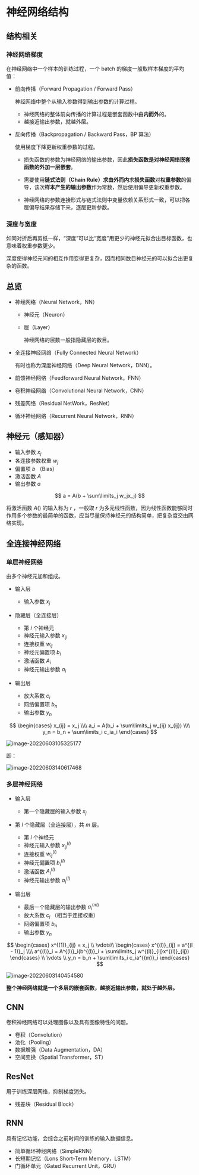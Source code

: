 # 神经网络结构

## 结构相关

### 神经网络梯度

在神经网络中一个样本的训练过程，一个 batch 的梯度一般取样本梯度的平均值：

- 前向传播（Forward Propagation / Forward Pass）

	神经网络中整个从输入参数得到输出参数的计算过程。

	- 神经网络的整体前向传播的计算过程是嵌套函数中**由内而外**的。
	- 越接近输出参数，就越外层。

- 反向传播（Backpropagation / Backward Pass，BP 算法）

	使用梯度下降更新权重参数的过程。

	- 损失函数的参数为神经网络的输出参数，因此**损失函数是对神经网络嵌套函数的外加一层嵌套**。
	- 需要使用**链式法则（Chain Rule）**求**由外而内**求**损失函数**对**权重参数**的偏导，该次**样本产生的输出参数**作为常数，然后使用偏导更新权重参数。

	- 神经网络的参数连接形式与链式法则中变量依赖关系形式一致，可以把各层偏导结果存储下来，逐层更新参数。

### 深度与宽度

如同对折后再剪纸一样，“深度”可以比“宽度”用更少的神经元拟合出目标函数，也意味着权重参数更少。

深度使得神经元间的相互作用变得更复杂，因而相同数目神经元的可以拟合出更复杂的函数。

## 总览

- 神经网络（Neural Network，NN）

	- 神经元（Neuron）

	- 层（Layer）

		神经网络的层数一般指隐藏层的数目。

- 全连接神经网络（Fully Connected Neural Network）

	有时也称为深度神经网络（Deep Neural Network，DNN）。

- 前馈神经网络（Feedforward Neural Network，FNN）

- 卷积神经网络（Convolutional Neural Network，CNN）

- 残差网络（Residual NetWork，ResNet）

- 循环神经网络（Recurrent Neural Network，RNN）

## 神经元（感知器）

- 输入参数 $x_j$
- 各连接参数权重 $w_j$
- 偏置项 $b$ （Bias）
- 激活函数 $A$
- 输出参数 $a$

$$
a = A(b + \sum\limits_j w_jx_j)
$$

将激活函数 $A()$ 的输入称为 $r$ ，一般取 $r$ 为多元线性函数，因为线性函数能够同时作用多个参数的最简单的函数，应当尽量保持神经元的结构简单，把复杂度交由网络实现。

## 全连接神经网络

### 单层神经网络

由多个神经元加和组成。

- 输入层

	- 输入参数 $x_j$
- 隐藏层（全连接层）

	- 第 $i$ 个神经元
	- 神经元输入参数 $x_{ij}$
	- 连接权重 $w_{ij}$
	- 神经元偏置项 $b_i$
	- 激活函数 $A_i$
	- 神经元输出参数 $a_i$
- 输出层

	- 放大系数 $c_i$
	- 网络偏置项 $b_n$
	- 输出参数 $y_n$

$$
\begin{cases}
x_{ij} = x_j \\\\
a_i = A(b_i + \sum\limits_j w_{ij} x_{ij}) \\\\
y_n = b_n + \sum\limits_i c_ia_i
\end{cases}
$$

![image-20220603105325177](images/神经网络结构/image-20220603105325177.png)

即：

![image-20220603140617468](images/神经网络结构/image-20220603140617468.png)

### 多层神经网络

- 输入层

	- 第一个隐藏层的输入参数 $x_j$
- 第 $l$ 个隐藏层（全连接层），共 $m$ 层。

	- 第 $i$ 个神经元
	- 神经元输入参数 $x^{(l)}_{ij}$
	- 连接权重 $w^{(l)}_{ij}$
	- 神经元偏置项 $b^{(l)}_i$
	- 激活函数 $A^{(l)}_i$
	- 神经元输出参数 $a^{(l)}_i$
- 输出层

	- 最后一个隐藏层的输出参数 $a^{(m)}_i$
	- 放大系数 $c_i$ （相当于连接权重）
	- 网络偏置项 $b_n$
	- 输出参数 $y_n$

$$
\begin{cases}
x^{(1)}_{ij} = x_j \\
\vdots\\
\begin{cases}
x^{(l)}_{ij} = a^{(l - 1)}_j \\\\
a^{(l)}_i = A^{(l)}_i(b^{(l)}_i + \sum\limits_j w^{(l)}_{ij}x^{(l)}_{ij})
\end{cases} \\
\vdots \\
y_n = b_n + \sum\limits_i c_ia^{(m)}_i
\end{cases}
$$

![image-20220603140454580](images/神经网络结构/image-20220603140454580.png)

**整个神经网络就是一个多层的嵌套函数，越接近输出参数，就处于越外层。**

## CNN

卷积神经网络可以处理图像以及具有图像特性的问题。

- 卷积（Convolution）
- 池化（Pooling）
- 数据增强（Data Augmentation，DA）
- 空间变换（Spatial Transformer，ST）

## ResNet

用于训练深层网络，抑制梯度消失。

- 残差块（Residual Block）

## RNN

具有记忆功能，会综合之前时间的训练的输入数据信息。

- 简单循环神经网络（SimpleRNN）
- 长短期记忆（Lons Short-Term Memory，LSTM）
- 门循环单元（Gated Recurrent Unit，GRU）
